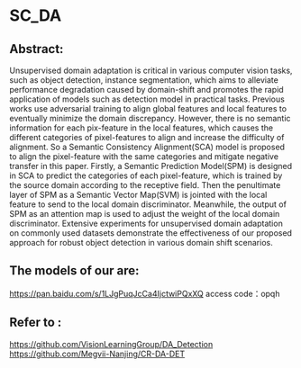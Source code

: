 # SC_DA
## Abstract:
Unsupervised domain adaptation is critical in various computer vision tasks, such as object detection, instance segmentation, which aims to alleviate performance degradation caused by domain-shift and promotes the rapid application of models such as detection model in practical tasks. Previous works use adversarial training to align global features and local features to eventually minimize the domain discrepancy. However, there is no semantic information for each pix-feature in the local features, which causes the different categories of pixel-features to align and increase the difficulty of alignment. So a Semantic Consistency Alignment(SCA) model is proposed to align the pixel-feature with the same categories and mitigate negative transfer in this paper. Firstly, a Semantic Prediction Model(SPM) is designed in SCA to predict the categories of each pixel-feature, which is trained by the source domain according to the receptive field. Then the penultimate layer of SPM as a Semantic Vector Map(SVM) is jointed with the local feature to send to the local domain discriminator. Meanwhile, the output of SPM as an attention map is used to adjust the weight of the local domain discriminator. Extensive experiments for unsupervised domain adaptation on commonly used datasets demonstrate the effectiveness of our proposed approach for robust object detection in various domain shift scenarios.

## The models of our are:
https://pan.baidu.com/s/1LJgPuqJcCa4IjctwiPQxXQ      access code：opqh
 
## Refer to <Strong-Weak Distribution Alignment for Adaptive Object Detection>:
 https://github.com/VisionLearningGroup/DA_Detection
 https://github.com/Megvii-Nanjing/CR-DA-DET

